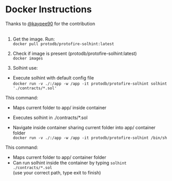 # Docker Instructions
Thanks to [@kaypee90](https://github.com/kaypee90) for the contribution<br><br>

1. Get the image. Run:<br>
`docker pull protodb/protofire-solhint:latest`

2. Check if image is present (protodb/protofire-solhint:latest)<br>
`docker images`

3. Solhint use:<br>

- Execute solhint with default config file<br>
`docker run -v ./:/app -w /app -it protodb/protofire-solhint solhint './contracts/*.sol'`

This command:<br>
- Maps current folder to app/ inside container<br>
- Executes solhint in ./contracts/*.sol<br>

- Navigate inside container sharing current folder into app/ container folder<br>
`docker run -v ./:/app -w /app -it protodb/protofire-solhint /bin/sh`<br>

This command:<br>
- Maps current folder to app/ container folder<br>
- Can run solhint inside the container by typing `solhint ./contracts/*.sol`<br>
(use your correct path, type exit to finish)<br>
